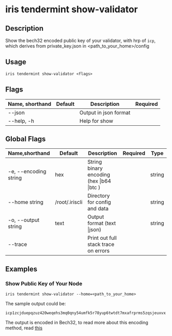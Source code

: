 # iris tendermint show-validator

## Description

Show the bech32 encoded public key of your validator, with hrp of `icp`, which derives from private_key.json in <path_to_your_home>/config

## Usage

```
iris tendermint show-validator <flags>
```

## Flags

| Name, shorthand | Default | Description           | Required |
| --------------- | ------- | --------------------- | -------- |
| --json          |         | Output in json format |          |
| --help, -h      |         | Help for show         |          |

## Global Flags

| Name,shorthand        | Default        | Description                                 | Required | Type   |
| --------------------- | -------------- | ------------------------------------------- | -------- | ------ |
| -e, --encoding string | hex            | String binary encoding (hex \|b64 \|btc )   |          | string |
| --home string         | /root/.iriscli | Directory for config and data               |          | string |
| -o, --output string   | text           | Output format (text \|json)                 |          | string |
| --trace               |                | Print out full stack trace on errors        |          |        |

## Examples

### Show Public Key of Your Node

```
iris tendermint show-validator --home=<path_to_your_home>
```

The sample output could be:
```
icp1zcjduepqzuz420weqehs3mq0qny54umfk5r78yup6twtdt7mxafrprms5zqsjeuxvx
```

The output is encoded in Bech32, to read more about this encoding method, read [this](../../features/basic-concepts/bech32-prefix.md) 